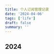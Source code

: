 ```yaml
---
title: 个人订阅管理记录
date: '2024-04-06'
tags: ['life']
draft: false
summary: ''
---
```


## 2024

<Subscription2024 />